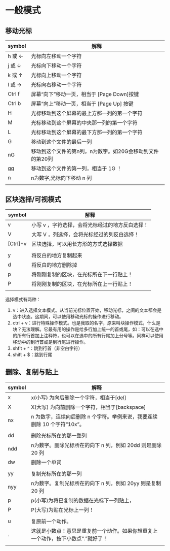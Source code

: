 # 一般模式

## 移动光标

| symbol   | 解释                                                      |
| -------- | --------------------------------------------------------- |
| h 或 ←   | 光标向左移动一个字符                                      |
| j 或 ↓   | 光标向下移动一个字符                                      |
| k 或 ↑   | 光标向上移动一个字符                                      |
| l 或 →   | 光标向右移动一个字符                                      |
| Ctrl f   | 屏幕“向下”移动一页，相当于 [Page Down]按键                |
| Ctrl b   | 屏幕“向上”移动一页，相当于 [Page Up] 按键                 |
| H        | 光标移动到这个屏幕的最上方那一列的第一个字符              |
| M        | 光标移动到这个屏幕的中央那一列的第一个字符                |
| L        | 光标移动到这个屏幕的最下方那一列的第一个字符              |
| G        | 移动到这个文件的最后一列                                  |
| nG       | 移动到这个文件的第n列，n为数字。如20G会移动到文件的第20列 |
| gg       | 移动到这个文件的第一列，相当于 1G ！                      |
| n<Enter> | n为数字,光标向下移动 n 列                                 |
|          |                                                           |



## 区块选择/可视模式

| symbol   | 解释                                            |
| -------- | ----------------------------------------------- |
| v        | 小写 v ，字符选择，会将光标经过的地方反白选择！ |
| V        | 大写 V ，列选择，会将光标经过的列反白选择！     |
| [Ctrl]+v | 区块选择，可以用长方形的方式选择数据            |
|          |                                                 |
| y        | 将反白的地方复制起来                            |
| d        | 将反白的地方删除掉                              |
| p        | 将刚刚复制的区块，在光标所在下一行贴上！        |
| P        | 将刚刚复制的区块，在光标所在上一行贴上！        |
|          |                                                 |

选择模式有两种：
1. v：进入选择文本模式。从当前光标位置开始，移动光标，之间的文本都会是选中状态。这期间，可以使用移动光标的操作进行移动。
2. ctrl + v：进行特殊操作模式。也是我取的名字，原来叫块操作模式，什么是块？无法理解。它最有用的操作是给多行加上统一的首或尾，如：可以在选中的所有行首加上注释符，也可以在选中的所有行尾加上分号等。同样可以使用移动中的到行首或是到行尾进行操作。
3. shfit + ^：跳到行首（非空白字符）
4. shift + $：跳到行尾




## 删除、复制与贴上

| symbol | 解释                                                                              |
| ------ | --------------------------------------------------------------------------------- |
| x      | x(小写) 为向后删除一个字符，相当于[del]                                           |
| X      | X(大写) 为向前删除一个字符，相当于[backspace]                                     |
| nx     | n 为数字，连续向后删除 n 个字符。举例来说，我要连续删除 10 个字符“10x”。          |
|        |                                                                                   |
| dd     | 删除光标所在的那一整列                                                            |
| ndd    | n为数字。删除光标所在的向下 n 列，例如 20dd 则是删除 20 列                        |
| dw     | 删除一个单词                                                                      |
|        |                                                                                   |
| yy     | 复制光标所在的那一列                                                              |
| nyy    | n为数字。复制光标所在的向下 n 列，例如 20yy 则是复制 20 列                        |
| p      | p(小写)为将已复制的数据在光标下一列贴上，                                         |
| P      | P(大写)为贴在光标上一列！                                                         |
|        |                                                                                   |
| u      | 复原前一个动作。                                                                  |
| .      | 这就是小数点！意思是重复前一个动作。如果你想重复上一个动作，按下小数点“.”就好了！ |
|        |                                                                                   |

